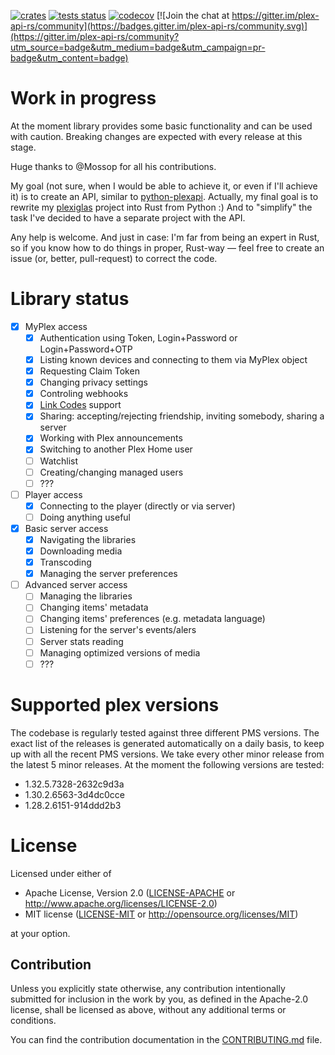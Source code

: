 [![crates](https://img.shields.io/crates/v/plex-api.svg)](https://crates.io/crates/plex-api)
[![tests status](https://github.com/andrey-yantsen/plex-api.rs/actions/workflows/test.yml/badge.svg?branch=main)](https://github.com/andrey-yantsen/plex-api.rs/actions/workflows/test.yml?query=branch%3Amain)
[![codecov](https://codecov.io/gh/andrey-yantsen/plex-api.rs/branch/main/graph/badge.svg?token=hrpICjrn5q)](https://codecov.io/gh/andrey-yantsen/plex-api.rs)
[![Join the chat at https://gitter.im/plex-api-rs/community](https://badges.gitter.im/plex-api-rs/community.svg)](https://gitter.im/plex-api-rs/community?utm_source=badge&utm_medium=badge&utm_campaign=pr-badge&utm_content=badge)

# Work in progress

At the moment library provides some basic functionality and can be used with
caution. Breaking changes are expected with every release at this stage.

Huge thanks to @Mossop for all his contributions.

My goal (not sure, when I would be able to achieve it, or even if I'll achieve it) is to create an API, similar to
[python-plexapi](https://github.com/pkkid/python-plexapi). Actually, my final goal is to rewrite my
[plexiglas](https://github.com/andrey-yantsen/plexiglas) project into Rust from Python :) And to "simplify" the task
I've decided to have a separate project with the API.

Any help is welcome. And just in case: I'm far from being an expert in Rust, so if you know how to do things in proper,
Rust-way — feel free to create an issue (or, better, pull-request) to correct the code.

# Library status

* [x] MyPlex access
  * [x] Authentication using Token, Login+Password or Login+Password+OTP
  * [x] Listing known devices and connecting to them via MyPlex object
  * [x] Requesting Claim Token
  * [x] Changing privacy settings
  * [x] Controling webhooks
  * [x] [Link Codes](https://support.plex.tv/articles/203395277-connect-app-to-your-plex-account/) support
  * [x] Sharing: accepting/rejecting friendship, inviting somebody, sharing a server
  * [x] Working with Plex announcements
  * [x] Switching to another Plex Home user
  * [ ] Watchlist
  * [ ] Creating/changing managed users
  * [ ] ???
* [ ] Player access
  * [x] Connecting to the player (directly or via server)
  * [ ] Doing anything useful
* [x] Basic server access
  * [x] Navigating the libraries
  * [x] Downloading media
  * [x] Transcoding
  * [x] Managing the server preferences
* [ ] Advanced server access
  * [ ] Managing the libraries
  * [ ] Changing items' metadata
  * [ ] Changing items' preferences (e.g. metadata language)
  * [ ] Listening for the server's events/alers
  * [ ] Server stats reading
  * [ ] Managing optimized versions of media
  * [ ] ???

# Supported plex versions

The codebase is regularly tested against three different PMS versions. The
exact list of the releases is generated automatically on a daily basis, to keep
up with all the recent PMS versions. We take every other minor release from
the latest 5 minor releases. At the moment the following versions are
tested:

<!-- plex releases list start -->
* 1.32.5.7328-2632c9d3a
* 1.30.2.6563-3d4dc0cce
* 1.28.2.6151-914ddd2b3
<!-- plex releases list end -->

# License

Licensed under either of

* Apache License, Version 2.0 ([LICENSE-APACHE](LICENSE-APACHE) or
  http://www.apache.org/licenses/LICENSE-2.0)
* MIT license ([LICENSE-MIT](LICENSE-MIT) or http://opensource.org/licenses/MIT)

at your option.

## Contribution

Unless you explicitly state otherwise, any contribution intentionally submitted
for inclusion in the work by you, as defined in the Apache-2.0 license, shall be
licensed as above, without any additional terms or conditions.

You can find the contribution documentation in the [CONTRIBUTING.md](./CONTRIBUTING.md) file.
